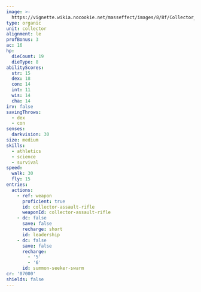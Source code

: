 ```yaml
---
image: >-
  https://vignette.wikia.nocookie.net/masseffect/images/8/8f/Collector_CapME3.jpg/revision/latest/scale-to-width-down/335?cb=20121201212047
type: organic
unit: collector
alignment: le
profBonus: 3
ac: 16
hp:
  dieCount: 19
  dieType: 8
abilityScores:
  str: 15
  dex: 18
  con: 14
  int: 11
  wis: 14
  cha: 14
irv: false
savingThrows:
  - dex
  - con
senses:
  darkvision: 30
size: medium
skills:
  - athletics
  - science
  - survival
speed:
  walk: 30
  fly: 15
entries:
  actions:
    - ref: weapon
      proficient: true
      id: collector-assault-rifle
      weaponId: collector-assault-rifle
    - dc: false
      save: false
      recharge: short
      id: leadership
    - dc: false
      save: false
      recharge:
        - '5'
        - '6'
      id: summon-seeker-swarm
cr: '07000'
shields: false
---
```

